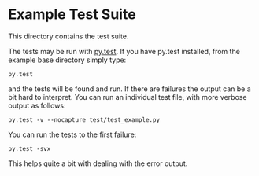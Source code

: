 Example Test Suite
==================

This directory contains the test suite.

The tests may be run with [py.test](http://codespeak.net/py/dist/test/index.html).
If you have py.test installed, from the example base directory simply type:

    py.test

and the tests will be found and run. If there are failures
the output can be a bit hard to interpret. You can run
an individual test file, with more verbose output as follows:

    py.test -v --nocapture test/test_example.py

You can run the tests to the first failure:

    py.test -svx

This helps quite a bit with dealing with the error output.
